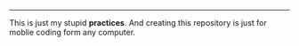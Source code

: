 ---------------------------
This is just my stupid **practices**.
And creating this repository is just for moblie coding form any computer.
